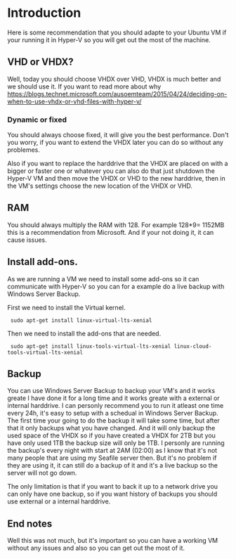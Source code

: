 # Introduction
Here is some recommendation that you should adapte to your Ubuntu VM if your running it in Hyper-V so you will get out the most of the machine.

## VHD or VHDX?
Well, today you should choose VHDX over VHD, VHDX is much better and we should use it.
If you want to read more about why https://blogs.technet.microsoft.com/ausoemteam/2015/04/24/deciding-on-when-to-use-vhdx-or-vhd-files-with-hyper-v/

### Dynamic or fixed
You should always choose fixed, it will give you the best performance.
Don't you worry, if you want to extend the VHDX later you can do so without any problemes.

Also if you want to replace the harddrive that the VHDX are placed on with a bigger or faster one or whatever you can also do that just shutdown the Hyper-V VM and then move the VHDX or VHD to the new harddrive, then in the VM's settings choose the new location of the VHDX or VHD.

## RAM
You should always multiply the RAM with 128. For example 128*9= 1152MB this is a recommendation from Microsoft. And if your not doing it, it can cause issues.

## Install add-ons.
As we are running a VM we need to install some add-ons so it can communicate with Hyper-V so you can for a example do a live backup with Windows Server Backup.

First we need to install the Virtual kernel.
```
 sudo apt-get install linux-virtual-lts-xenial
```
Then we need to install the add-ons that are needed.
```
 sudo apt-get install linux-tools-virtual-lts-xenial linux-cloud-tools-virtual-lts-xenial
```

## Backup
You can use Windows Server Backup to backup your VM's and it works greate I have done it for a long time and it works greate with a external or internal harddrive.
I can personly recommend you to run it atleast one time every 24h, it's easy to setup with a schedual in Windows Server Backup.
The first time your going to do the backup it will take some time, but after that it only backups what you have changed.
And it will only backup the used space of the VHDX so if you have created a VHDX for 2TB but you have only used 1TB the backup size will only be 1TB.
I personly are running the backup's every night with start at 2AM (02:00) as I know that it's not many people that are using my Seafile server then.
But it's no problem if they are using it, it can still do a backup of it and it's a live backup so the server will not go down.

The only limitation is that if you want to back it up to a network drive you can only have one backup, so if you want history of backups you should use external or a internal harddrive.

## End notes
Well this was not much, but it's important so you can have a working VM without any issues and also so you can get out the most of it.
